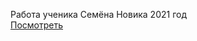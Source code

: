Работа ученика Семёна Новика 2021 год<br>
<a href="https://itcube-vn.github.io/autoparts/">Посмотреть</a>
